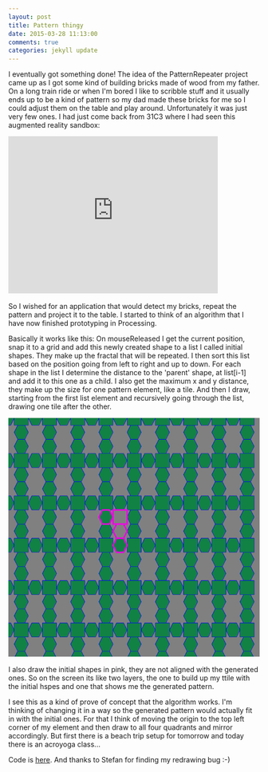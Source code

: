 ```yaml
---
layout: post
title: Pattern thingy
date: 2015-03-28 11:13:00
comments: true
categories: jekyll update
---
```

I eventually got something done!
The idea of the PatternRepeater project came up as I got some kind of building bricks made of wood from my father. On a long train ride or when I'm bored I like to scribble stuff and it usually ends up to be a kind of pattern so my dad made these bricks for me so I could adjust them on the table and play around. Unfortunately it was just very few ones. I had just come back from 31C3 where I had seen this augmented reality sandbox:

<iframe width="420" height="315" src="http://www.youtube.com/embed/qg6F-Hn_rog" frameborder="0" allowfullscreen></iframe>

So I wished for  an application that would detect my bricks, repeat the pattern and project it to the table. I started to think of an algorithm that I have now finished prototyping in Processing.

Basically it works like this:
On mouseReleased I get the current position, snap it to a grid and add this newly created shape to a list I called initial shapes. They make up the fractal that will be repeated. 
I then sort this list based on the position going from left to right and up to down. 
For each shape in the list I determine the distance to the 'parent' shape, at list[i-1] and add it to this one as a child. 
I also get the maximum x and y distance, they make up the size for one pattern element, like a tile.
And then I draw, starting from the first list element and recursively going through the list, drawing one tile after the other. 

![Pattern example](https://raw.githubusercontent.com/chicarrida/chicarrida.github.io/master/images/coding/_patternExample.JPG)

I also draw the initial shapes in pink, they are not aligned with the generated ones. So on the screen its like two layers, the one to build up my ttile with the initial hspes and one that shows me the generated pattern. 

I see this as a kind of prove of concept that the algorithm works. I'm thinking of changing it in a way so the generated pattern would actually fit in with the initial ones. For that I think of moving the origin to the top left corner of my element and then draw to all four quadrants and mirror accordingly. But first there is a beach trip setup for tomorrow and today there is an acroyoga class...

Code is [here](https://github.com/chicarrida/PatternRepeater).
And thanks to Stefan for finding my redrawing bug :-)

